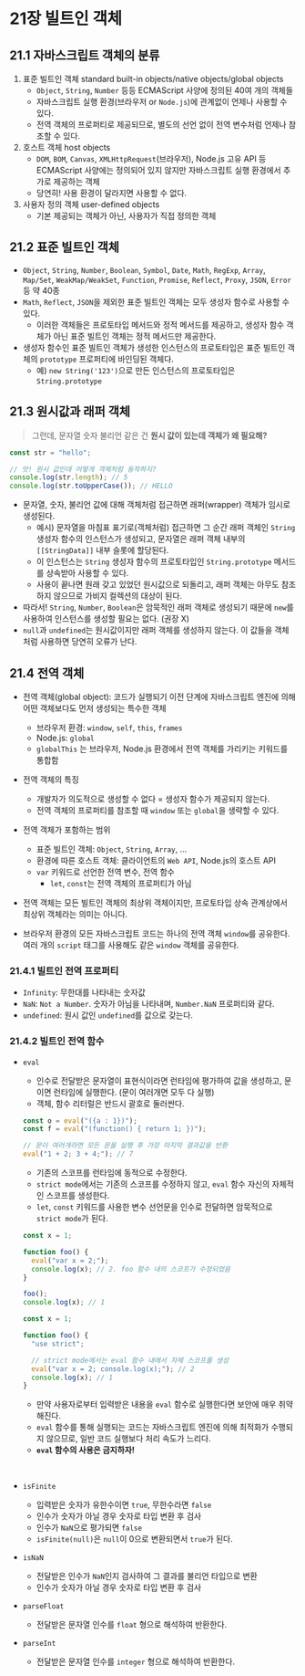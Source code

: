 # 21장 빌트인 객체

## 21.1 자바스크립트 객체의 분류

1. 표준 빌트인 객체 standard built-in objects/native objects/global objects
   - `Object`, `String`, `Number` 등등 ECMAScript 사양에 정의된 40여 개의 객체들
   - 자바스크립트 실행 환경(브라우저 or `Node.js`)에 관계없이 언제나 사용할 수 있다.
   - 전역 객체의 프로퍼티로 제공되므로, 별도의 선언 없이 전역 변수처럼 언제나 참조할 수 있다.
2. 호스트 객체 host objects
   - `DOM`, `BOM`, `Canvas`, `XMLHttpRequest`(브라우저), Node.js 고유 API 등 ECMAScript 사양에는 정의되어 있지 않지만 자바스크립트 실행 환경에서 추가로 제공하는 객체
   - 당연히! 사용 환경이 달라지면 사용할 수 없다.
3. 사용자 정의 객체 user-defined objects
   - 기본 제공되는 객체가 아닌, 사용자가 직접 정의한 객체

## 21.2 표준 빌트인 객체

- `Object`, `String`, `Number`, `Boolean`, `Symbol`, `Date`, `Math`, `RegExp`, `Array`, `Map/Set`, `WeakMap/WeakSet`, `Function`, `Promise`, `Reflect`, `Proxy`, `JSON`, `Error` 등 약 40종
- `Math`, `Reflect`, `JSON`을 제외한 표준 빌트인 객체는 모두 생성자 함수로 사용할 수 있다.
  - 이러한 객체들은 프로토타입 메서드와 정적 메서드를 제공하고, 생성자 함수 객체가 아닌 표준 빌트인 객체는 정적 메서드만 제공한다.
- 생성자 함수인 표준 빌트인 객체가 생성한 인스턴스의 프로토타입은 표준 빌트인 객체의 `prototype` 프로퍼티에 바인딩된 객체다.
  - 예) `new String('123')`으로 만든 인스턴스의 프로토타입은 `String.prototype`

## 21.3 원시값과 래퍼 객체

> 그런데, 문자열 숫자 불리언 같은 건 **원시 값이 있는데 객체가 왜 필요해?**

```javascript
const str = "hello";

// 앗! 원시 값인데 어떻게 객체처럼 동작하지?
console.log(str.length); // 5
console.log(str.toUpperCase()); // HELLO
```

- 문자열, 숫자, 불리언 값에 대해 객체처럼 접근하면 래퍼(wrapper) 객체가 임시로 생성된다.
  - 예시) 문자열을 마침표 표기로(객체처럼) 접근하면 그 순간 래퍼 객체인 `String` 생성자 함수의 인스턴스가 생성되고, 문자열은 래퍼 객체 내부의 `[[StringData]]` 내부 슬롯에 할당된다.
  - 이 인스턴스는 `String` 생성자 함수의 프로토타입인 `String.prototype` 메서드를 상속받아 사용할 수 있다.
  - 사용이 끝나면 원래 갖고 있었던 원시값으로 되돌리고, 래퍼 객체는 아무도 참조하지 않으므로 가비지 컬렉션의 대상이 된다.
- 따라서! `String`, `Number`, `Boolean`은 암묵적인 래퍼 객체로 생성되기 때문에 `new`를 사용하여 인스턴스를 생성할 필요는 없다. (권장 X)
- `null`과 `undefined`는 원시값이지만 래퍼 객체를 생성하지 않는다. 이 값들을 객체처럼 사용하면 당연히 오류가 난다.

## 21.4 전역 객체

- 전역 객체(global object): 코드가 실행되기 이전 단계에 자바스크립트 엔진에 의해 어떤 객체보다도 먼저 생성되는 특수한 객체

  - 브라우저 환경: `window`, `self`, `this`, `frames`
  - Node.js: `global`
  - `globalThis` 는 브라우저, Node.js 환경에서 전역 객체를 가리키는 키워드를 통합함

- 전역 객체의 특징
  - 개발자가 의도적으로 생성할 수 없다 = 생성자 함수가 제공되지 않는다.
  - 전역 객체의 프로퍼티를 참조할 때 `window` 또는 `global`을 생략할 수 있다.
- 전역 객체가 포함하는 범위
  - 표준 빌트인 객체: `Object`, `String`, `Array`, ...
  - 환경에 따른 호스트 객체: 클라이언트의 `Web API`, Node.js의 호스트 API
  - `var` 키워드로 선언한 전역 변수, 전역 함수
    - `let`, `const`는 전역 객체의 프로퍼티가 아님
- 전역 객체는 모든 빌트인 객체의 최상위 객체이지만, 프로토타입 상속 관계상에서 최상위 객체라는 의미는 아니다.
- 브라우저 환경의 모든 자바스크립트 코드는 하나의 전역 객체 `window`를 공유한다. 여러 개의 `script` 태그를 사용해도 같은 `window` 객체를 공유한다.

### 21.4.1 빌트인 전역 프로퍼티

- `Infinity`: 무한대를 나타내는 숫자값
- `NaN`: `Not a Number`. 숫자가 아님을 나타내며, `Number.NaN` 프로퍼티와 같다.
- `undefined`: 원시 값인 `undefined`를 값으로 갖는다.

### 21.4.2 빌트인 전역 함수

- `eval`

  - 인수로 전달받은 문자열이 표현식이라면 런타임에 평가하여 값을 생성하고, 문이면 런타임에 실행한다. (문이 여러개면 모두 다 실행)
  - 객체, 함수 리터럴은 반드시 괄호로 둘러싼다.

  ```javascript
  const o = eval("({a : 1})");
  const f = eval("(function() { return 1; })");

  // 문이 여러개라면 모든 문을 실행 후 가장 마지막 결과값을 반환
  eval("1 + 2; 3 + 4;"); // 7
  ```

  - 기존의 스코프를 런타임에 동적으로 수정한다.
  - `strict mode`에서는 기존의 스코프를 수정하지 않고, `eval` 함수 자신의 자체적인 스코프를 생성한다.
  - `let`, `const` 키워드를 사용한 변수 선언문을 인수로 전달하면 암묵적으로 `strict mode`가 된다.

  ```javascript
  const x = 1;

  function foo() {
    eval("var x = 2;");
    console.log(x); // 2. foo 함수 내의 스코프가 수정되었음
  }

  foo();
  console.log(x); // 1
  ```

  ```javascript
  const x = 1;

  function foo() {
    "use strict";

    // strict mode에서는 eval 함수 내에서 자체 스코프를 생성
    eval("var x = 2; console.log(x);"); // 2
    console.log(x); // 1
  }
  ```

  - 만약 사용자로부터 입력받은 내용을 `eval` 함수로 실행한다면 보안에 매우 취약해진다.
  - `eval` 함수를 통해 실행되는 코드는 자바스크립트 엔진에 의해 최적화가 수행되지 않으므로, 일반 코드 실행보다 처리 속도가 느리다.
  - **`eval` 함수의 사용은 금지하자!**

<br>

- `isFinite`

  - 입력받은 숫자가 유한수이면 `true`, 무한수라면 `false`
  - 인수가 숫자가 아닐 경우 숫자로 타입 변환 후 검사
  - 인수가 `NaN`으로 평가되면 `false`
  - `isFinite(null)`은 `null`이 0으로 변환되면서 `true`가 된다.

- `isNaN`

  - 전달받은 인수가 `NaN`인지 검사하여 그 결과를 불리언 타입으로 변환
  - 인수가 숫자가 아닐 경우 숫자로 타입 변환 후 검사

- `parseFloat`

  - 전달받은 문자열 인수를 `float` 형으로 해석하여 반환한다.

- `parseInt`
  - 전달받은 문자열 인수를 `integer` 형으로 해석하여 반환한다.
